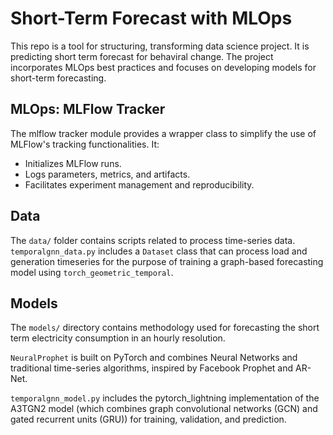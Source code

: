 # Short-Term Forecast with MLOps
This repo is a tool for structuring, transforming data science project. It is predicting short term forecast for behaviral change. The project incorporates MLOps best practices and focuses on developing models for short-term forecasting.

## MLOps: MLFlow Tracker

The mlflow tracker module provides a wrapper class to simplify the use of MLFlow's tracking functionalities. It:

* Initializes MLFlow runs.
* Logs parameters, metrics, and artifacts.
* Facilitates experiment management and reproducibility.

## Data

The `data/` folder contains scripts related to process time-series data. 
`temporalgnn_data.py` includes a `Dataset` class that can process load and generation timeseries for the purpose of training a graph-based forecasting model using `torch_geometric_temporal`.


## Models
The ``models/`` directory contains methodology used for forecasting the short term electricity consumption in an hourly resolution.

`NeuralProphet` is built on PyTorch and combines Neural Networks and traditional time-series algorithms, inspired by Facebook Prophet and AR-Net.

`temporalgnn_model.py` includes the pytorch_lightning implementation of the A3TGN2 model (which combines graph convolutional networks (GCN) and gated recurrent units (GRU)) for training, validation, and prediction.